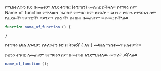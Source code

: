 የሚከተለውን ኮድ በመጠቀም አንድ ተግባር (ፋንክሽን) መፍጠር ይችላሉ። የተግባሩ ስም Name_of_function የሚለውን በእርስዎ የተግባር ስም ይተኩት - ይህን ሲያደርጉ የተግባሩን ስም የፊደሎች፣ የቁጥሮች፣ ወይንም፣ የሰረዞች፣ ሰብስብ በመጠቀም መቀመር ይችላሉ።

```javascript
function name_of_function () {

}
```

የተግባሩ አካል እንዲሆን የፈለጉትን ኮድ በ ቅንፎች `{` እና `}` መካከል ማስቀመጥ አለብዎት።

ይህንን ተግባር ለመጠቀም የተግባሩን ስም በመተየብ እንደሚክተለው መጥራት ይችላሉ።

```javascript
name_of_function ();
```